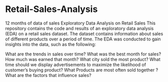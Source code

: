 # Retail-Sales-Analysis
 12 months of data of sales
 Exploratory Data Analysis on Retail Sales
This repository contains the code and results of an exploratory data analysis (EDA) on a retail sales dataset. The dataset contains information about sales of different products over a period of time. The EDA was conducted to gain insights into the data, such as the following:

What are the trends in sales over time?
What was the best month for sales? How much was earned that month?
What city sold the most product?
What time should we display advertisements to maximize the likelihood of customer’s buying product?
What Products are most often sold together ?
What are the factors that influence sales?
